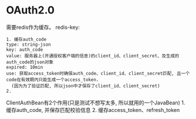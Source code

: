 # OAuth2.0
需要redis作为缓存。
redis-key:
    
    1. 缓存auth_code
    type: string-json
    key: auth_code
    value: 服务器上(开通授权客户端的信息)的client_id、client_secret、及生成的auth_code的json对象
    expired: 10min
    use: 获取access_token时确保auth_code、client_id、client_secret匹配, 且一个code在有效期内只能生成一个access_token.
      (因为为了验证匹配, 所以json中才保存了client_id、client_secret)
    2.     
    
ClientAuthBean有2个作用(只是测试不想写太多, 所以就用的一个JavaBean)
    1. 缓存auth_code, 并保存匹配校验信息
    2. 缓存access_token、refresh_token